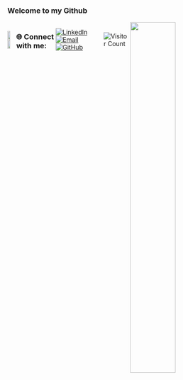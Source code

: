 ### Welcome to my Github
<img align="right" width="45%" padding="0" src="https://media1.tenor.com/m/6URuP1_4sp4AAAAC/cat-run-cat-steal.gif"/>
<div style="display: flex; align-items: center;">
  <div style="flex: 1;">
    <a href="https://github.com/JuliaAha">
      <img width="55%" padding="0" src="https://github-readme-stats.vercel.app/api?username=JuliaAha&theme=radical">
    </a>
    <a href="https://github.com/JuliaAha">
      <img width="55%" src="http://github-readme-streak-stats.herokuapp.com/?user=JuliaAha&theme=radical">
    </a>
  </div>


### 🌐 Connect with me:
[![LinkedIn](https://img.icons8.com/fluency/48/000000/linkedin.png)](https://www.linkedin.com/in/julia-lofland-gustafsson)
[![Email](https://img.icons8.com/fluency/48/000000/gmail-new.png)](mailto:julialofland@gmail.com)
[![GitHub](https://img.icons8.com/fluency/48/ffd700/github.png)](https://github.com/JuliaAha)

![Visitor Count](https://komarev.com/ghpvc/?username=JuliaAha&color=yellow)

